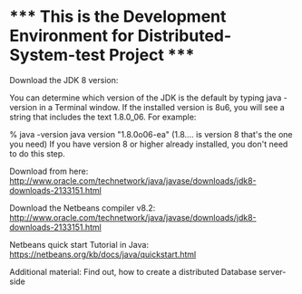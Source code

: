 # *** This is the Development Environment for Distributed-System-test Project ***

Download the JDK 8 version:

You can determine which version of the JDK is the default by typing java -version in a Terminal window. If the installed version is 8u6, you will see a string that includes the text 1.8.0_06. For example:

% java -version
java version "1.8.0o06-ea"  (1.8.... is version 8 that's the one you need)
If you have version 8 or higher already installed, you don't need to do this
step.

Download from here:
http://www.oracle.com/technetwork/java/javase/downloads/jdk8-downloads-2133151.html

Download the Netbeans compiler v8.2:
http://www.oracle.com/technetwork/java/javase/downloads/jdk8-downloads-2133151.html

Netbeans quick start Tutorial in Java:
https://netbeans.org/kb/docs/java/quickstart.html

Additional material: Find out, how to create a distributed Database server-side  
